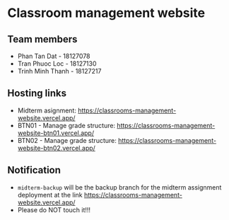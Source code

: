 # Classroom management website

## Team members

+ Phan Tan Dat - 18127078
+ Tran Phuoc Loc - 18127130
+ Trinh Minh Thanh - 18127217

## Hosting links

+ Midterm asignment: <https://classrooms-management-website.vercel.app/>
+ BTN01 - Manage grade structure: <https://classrooms-management-website-btn01.vercel.app/>
+ BTN02 - Manage grade structure: <https://classrooms-management-website-btn02.vercel.app/>
## Notification

+ `midterm-backup` will be the backup branch for the midterm assignment deployment at the link <https://classrooms-management-website.vercel.app/>
+ Please do NOT touch it!!!


